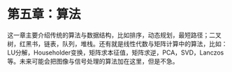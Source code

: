 # 第五章：算法
这一章主要介绍传统的算法与数据结构，比如排序，动态规划，最短路径；二叉树，红黑书，链表，队列，堆栈。还有就是线性代数与矩阵计算中的算法，比如：LU分解，Householder变换，矩阵求本征值，矩阵求逆，PCA，SVD，Lanczos等。未来可能会把图像与信号处理的算法加在这里，但是不急。
